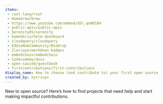 ```yaml
---
items:
 - rust-lang/rust
 - Homebrew/brew
 - https://www.youtube.com/embed/dSl_qnWO104
 - public-apis/public-apis
 - SerenityOS/serenity
 - komodorio/helm-dashboard
 - cloudquery/cloudquery
 - EddieHubCommunity/BioDrop
 - Ileriayo/markdown-badges
 - embedchain/embedchain
 - Codecademy/docs
 - open-sauced/guestbook 
 - firstcontributions/first-contributions
display_name: How to choose (and contribute to) your first open source project
created_by: kytrinyx
---
```

New to open source? Here’s how to find projects that need help and start making impactful contributions.
